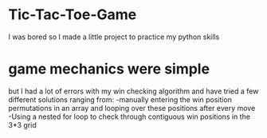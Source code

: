 # Tic-Tac-Toe-Game
I was bored so I made a little project to practice my python skills

# game mechanics were simple  
but I had a lot of errors with my win checking algorithm and have tried a few different solutions ranging from:
-manually entering the win position permutations in an array and looping over these positions after every move
-Using a nested for loop to check through contiguous win positions in the 3*3 grid

